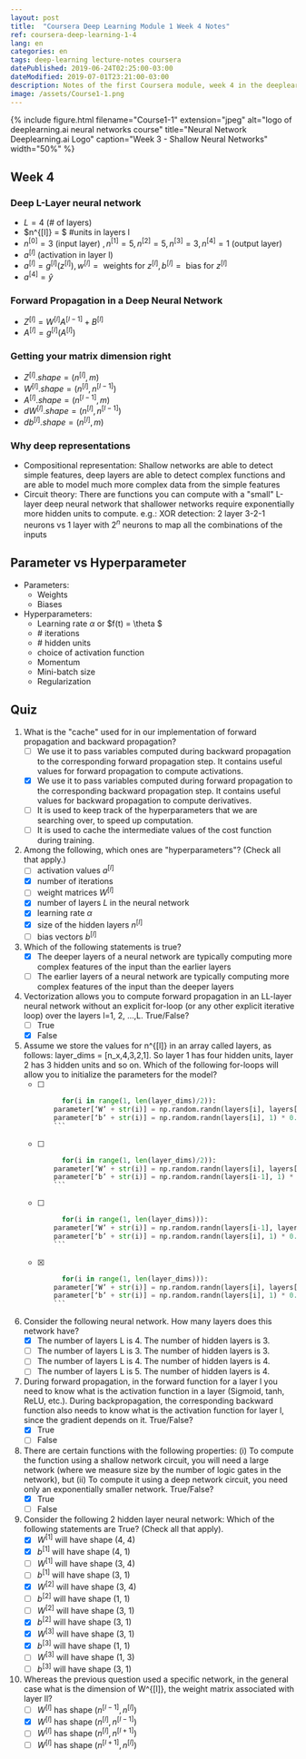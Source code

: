 ```yaml
---
layout: post
title:  "Coursera Deep Learning Module 1 Week 4 Notes"
ref: coursera-deep-learning-1-4
lang: en
categories: en
tags: deep-learning lecture-notes coursera
datePublished: 2019-06-24T02:25:00-03:00
dateModified: 2019-07-01T23:21:00-03:00
description: Notes of the first Coursera module, week 4 in the deeplearning.ai specialization
image: /assets/Course1-1.png
---
```


{% include figure.html filename="Course1-1" extension="jpeg" alt="logo of deeplearning.ai neural networks course" title="Neural Network Deeplearning.ai Logo" caption="Week 3 - Shallow Neural Networks" width="50%" %}

## Week 4
<script type="text/x-mathjax-config">
MathJax.Hub.Config({
  tex2jax: {inlineMath: [['$','$'], ['\\(','\\)']]},
  displayAlign: "left"
});
</script>
<script src='https://cdnjs.cloudflare.com/ajax/libs/mathjax/2.7.5/latest.js?config=TeX-MML-AM_CHTML' async></script>

### Deep L-Layer neural network

* $L = 4$ (# of layers)
* $n^{[l]} = $ #units in layers l
* $n^{[0]} = 3 \text{ (input layer) }, n^{[1]} = 5, n^{[2]} = 5, n^{[3]} = 3, n^{[4]} = 1 \text{ (output layer) }$
* $a^{[l]}$ (activation in layer l)
* $a^{[l]} = g^{[l]}(z^{[l]}), w^{[l]} = \text{ weights for } z^{[l]}, b^{[l]} = \text{ bias for } z^{[l]}$
* $a^{[4]} = \hat{y}$

### Forward Propagation in a Deep Neural Network

* $Z^{[l]} = W^{[l]}A^{[l-1]} + B^{[l]}$
* $A^{[l]} = g^{[l]}(A^{[l]})$

### Getting your matrix dimension right

* $Z^{[l]}.shape = (n^{[l]}, m)$
* $W^{[l]}.shape = (n^{[l]}, n^{[l-1]})$
* $A^{[l]}.shape = (n^{[l-1]}, m)$
* $dW^{[l]}.shape = (n^{[l]}, n^{[l-1]})$
* $db^{[l]}.shape = (n^{[l]}, m)$

### Why deep representations

* Compositional representation: Shallow networks are able to detect simple features, deep layers are able to detect complex functions and are able to model much more complex data from the simple features
* Circuit theory: There are functions you can compute with a "small" L-layer deep neural network that shallower networks require exponentially more hidden units to compute. e.g.: XOR detection: 2 layer 3-2-1 neurons vs 1 layer with $2^n$ neurons to map all the combinations of the inputs

## Parameter vs Hyperparameter

* Parameters:
	* Weights
	* Biases
* Hyperparameters: 
	* Learning rate $\alpha$ or $f(t) = \theta $
	* \# iterations
	* \# hidden units
	* choice of activation function
	* Momentum
	* Mini-batch size
	* Regularization

## Quiz

1. What is the "cache" used for in our implementation of forward propagation and backward propagation?
	* [ ] We use it to pass variables computed during backward propagation to the corresponding forward propagation step. It contains useful values for forward propagation to compute activations.
	* [X] We use it to pass variables computed during forward propagation to the corresponding backward propagation step. It contains useful values for backward propagation to compute derivatives.
	* [ ] It is used to keep track of the hyperparameters that we are searching over, to speed up computation.
	* [ ] It is used to cache the intermediate values of the cost function during training.

2. Among the following, which ones are "hyperparameters"? (Check all that apply.)
	* [ ] activation values $a^{[l]}$
	* [X] number of iterations
	* [ ] weight matrices $W^{[l]}$
	* [X] number of layers $L$ in the neural network
	* [X] learning rate $\alpha$
	* [X] size of the hidden layers $n^{[l]}$
	* [ ] bias vectors $b^{[l]}$

3. Which of the following statements is true?
	* [X] The deeper layers of a neural network are typically computing more complex features of the input than the earlier layers
	* [ ] The earlier layers of a neural network are typically computing more complex features of the input than the deeper layers

4. Vectorization allows you to compute forward propagation in an LL-layer neural network without an explicit for-loop (or any other explicit iterative loop) over the layers l=1, 2, …,L. True/False?
	* [ ] True
	* [X] False

5. Assume we store the values for n^{[l]} in an array called layers, as follows: layer_dims = [n_x,4,3,2,1]. So layer 1 has four hidden units, layer 2 has 3 hidden units and so on. Which of the following for-loops will allow you to initialize the parameters for the model?
	* [ ] ```python
			for(i in range(1, len(layer_dims)/2)):
		  parameter[‘W’ + str(i)] = np.random.randn(layers[i], layers[i-1])) * 0.01
		  parameter[‘b’ + str(i)] = np.random.randn(layers[i], 1) * 0.01
		  ```
	* [ ] ```python
			for(i in range(1, len(layer_dims)/2)):
		  parameter[‘W’ + str(i)] = np.random.randn(layers[i], layers[i-1])) * 0.01
		  parameter[‘b’ + str(i)] = np.random.randn(layers[i-1], 1) * 0.01
		  ```
	* [ ] ```python
			for(i in range(1, len(layer_dims))):
		  parameter[‘W’ + str(i)] = np.random.randn(layers[i-1], layers[i])) * 0.01
		  parameter[‘b’ + str(i)] = np.random.randn(layers[i], 1) * 0.01
		  ```
	* [X] ```python
			for(i in range(1, len(layer_dims))):
		  parameter[‘W’ + str(i)] = np.random.randn(layers[i], layers[i-1])) * 0.01
		  parameter[‘b’ + str(i)] = np.random.randn(layers[i], 1) * 0.01
		  ```

6. Consider the following neural network. How many layers does this network have?
	* [X] The number of layers L is 4. The number of hidden layers is 3.
	* [ ] The number of layers L is 3. The number of hidden layers is 3.
	* [ ] The number of layers L is 4. The number of hidden layers is 4.
	* [ ] The number of layers L is 5. The number of hidden layers is 4.

7. During forward propagation, in the forward function for a layer l you need to know what is the activation function in a layer (Sigmoid, tanh, ReLU, etc.). During backpropagation, the corresponding backward function also needs to know what is the activation function for layer l, since the gradient depends on it. True/False?
	* [X] True
	* [ ] False

8. There are certain functions with the following properties: (i) To compute the function using a shallow network circuit, you will need a large network (where we measure size by the number of logic gates in the network), but (ii) To compute it using a deep network circuit, you need only an exponentially smaller network. True/False?
	* [X] True
	* [ ] False

9. Consider the following 2 hidden layer neural network:
Which of the following statements are True? (Check all that apply).
	* [X] $W^{[1]}$ will have shape (4, 4)
	* [X] $b^{[1]}$ will have shape (4, 1)
	* [ ] $W^{[1]}$ will have shape (3, 4)
	* [ ] $b^{[1]}$ will have shape (3, 1)
	* [X] $W^{[2]}$ will have shape (3, 4)
	* [ ] $b^{[2]}$ will have shape (1, 1)
	* [ ] $W^{[2]}$ will have shape (3, 1)
	* [X] $b^{[2]}$ will have shape (3, 1)
	* [X] $W^{[3]}$ will have shape (3, 1)
	* [X] $b^{[3]}$ will have shape (1, 1)
	* [ ] $W^{[3]}$ will have shape (1, 3)
	* [ ] $b^{[3]}$ will have shape (3, 1)

10. Whereas the previous question used a specific network, in the general case what is the dimension of W^{[l]}, the weight matrix associated with layer ll?
	* [ ] $W^{[l]}$ has shape $(n^{[l-1]}, n^{[l]})$
	* [X] $W^{[l]}$ has shape $(n^{[l]}, n^{[l-1]})$
	* [ ] $W^{[l]}$ has shape $(n^{[l]}, n^{[l+1]})$
	* [ ] $W^{[l]}$ has shape $(n^{[l+1]}, n^{[l]})$